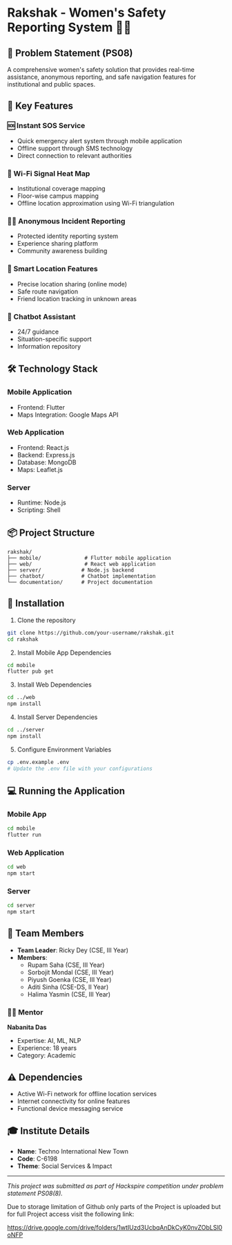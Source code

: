 # Rakshak - Women's Safety Reporting System 👮‍♀️

## 🎯 Problem Statement (PS08)
A comprehensive women's safety solution that provides real-time assistance, anonymous reporting, and safe navigation features for institutional and public spaces.

## 🌟 Key Features

### 🆘 Instant SOS Service
- Quick emergency alert system through mobile application
- Offline support through SMS technology
- Direct connection to relevant authorities

### 📍 Wi-Fi Signal Heat Map
- Institutional coverage mapping
- Floor-wise campus mapping
- Offline location approximation using Wi-Fi triangulation

### 🕵️‍♀️ Anonymous Incident Reporting
- Protected identity reporting system
- Experience sharing platform
- Community awareness building

### 📱 Smart Location Features
- Precise location sharing (online mode)
- Safe route navigation
- Friend location tracking in unknown areas

### 🤖 Chatbot Assistant
- 24/7 guidance
- Situation-specific support
- Information repository

## 🛠️ Technology Stack

### Mobile Application
- Frontend: Flutter
- Maps Integration: Google Maps API

### Web Application
- Frontend: React.js
- Backend: Express.js
- Database: MongoDB
- Maps: Leaflet.js

### Server
- Runtime: Node.js
- Scripting: Shell

## 📦 Project Structure
```
rakshak/
├── mobile/              # Flutter mobile application
├── web/                 # React web application
├── server/             # Node.js backend
├── chatbot/            # Chatbot implementation
└── documentation/      # Project documentation
```

## 🚀 Installation

1. Clone the repository
```bash
git clone https://github.com/your-username/rakshak.git
cd rakshak
```

2. Install Mobile App Dependencies
```bash
cd mobile
flutter pub get
```

3. Install Web Dependencies
```bash
cd ../web
npm install
```

4. Install Server Dependencies
```bash
cd ../server
npm install
```

5. Configure Environment Variables
```bash
cp .env.example .env
# Update the .env file with your configurations
```

## 💻 Running the Application

### Mobile App
```bash
cd mobile
flutter run
```

### Web Application
```bash
cd web
npm start
```

### Server
```bash
cd server
npm start
```

## 🤝 Team Members

- **Team Leader**: Ricky Dey (CSE, III Year)
- **Members**:
  - Rupam Saha (CSE, III Year)
  - Sorbojit Mondal (CSE, III Year)
  - Piyush Goenka (CSE, III Year)
  - Aditi Sinha (CSE-DS, II Year)
  - Halima Yasmin (CSE, III Year)

### 👩‍🏫 Mentor
**Nabanita Das**
- Expertise: AI, ML, NLP
- Experience: 18 years
- Category: Academic

## ⚠️ Dependencies
- Active Wi-Fi network for offline location services
- Internet connectivity for online features
- Functional device messaging service

## 🎓 Institute Details
- **Name**: Techno International New Town
- **Code**: C-6198
- **Theme**: Social Services & Impact

---
*This project was submitted as part of Hackspire competition under problem statement PS08(8).*

Due to storage limitation of Github only parts of the Project is uploaded but for full Project access visit the following link:

https://drive.google.com/drive/folders/1wtIUzd3UcbqAnDkCyK0nvZObLSl0oNFP


